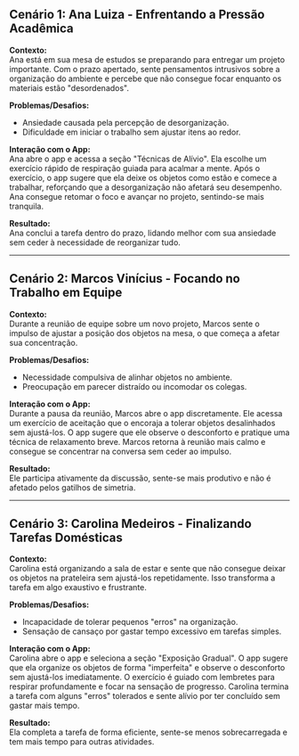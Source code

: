 ## Cenário 1: Ana Luiza - Enfrentando a Pressão Acadêmica

**Contexto:**  
Ana está em sua mesa de estudos se preparando para entregar um projeto importante. Com o prazo apertado, sente pensamentos intrusivos sobre a organização do ambiente e percebe que não consegue focar enquanto os materiais estão "desordenados".

**Problemas/Desafios:**  
- Ansiedade causada pela percepção de desorganização.  
- Dificuldade em iniciar o trabalho sem ajustar itens ao redor.

**Interação com o App:**  
Ana abre o app e acessa a seção "Técnicas de Alívio". Ela escolhe um exercício rápido de respiração guiada para acalmar a mente. Após o exercício, o app sugere que ela deixe os objetos como estão e comece a trabalhar, reforçando que a desorganização não afetará seu desempenho. Ana consegue retomar o foco e avançar no projeto, sentindo-se mais tranquila.

**Resultado:**  
Ana conclui a tarefa dentro do prazo, lidando melhor com sua ansiedade sem ceder à necessidade de reorganizar tudo.

---

## Cenário 2: Marcos Vinícius - Focando no Trabalho em Equipe

**Contexto:**  
Durante a reunião de equipe sobre um novo projeto, Marcos sente o impulso de ajustar a posição dos objetos na mesa, o que começa a afetar sua concentração.

**Problemas/Desafios:**  
- Necessidade compulsiva de alinhar objetos no ambiente.  
- Preocupação em parecer distraído ou incomodar os colegas.

**Interação com o App:**  
Durante a pausa da reunião, Marcos abre o app discretamente. Ele acessa um exercício de aceitação que o encoraja a tolerar objetos desalinhados sem ajustá-los. O app sugere que ele observe o desconforto e pratique uma técnica de relaxamento breve. Marcos retorna à reunião mais calmo e consegue se concentrar na conversa sem ceder ao impulso.

**Resultado:**  
Ele participa ativamente da discussão, sente-se mais produtivo e não é afetado pelos gatilhos de simetria.

---

## Cenário 3: Carolina Medeiros - Finalizando Tarefas Domésticas

**Contexto:**  
Carolina está organizando a sala de estar e sente que não consegue deixar os objetos na prateleira sem ajustá-los repetidamente. Isso transforma a tarefa em algo exaustivo e frustrante.

**Problemas/Desafios:**  
- Incapacidade de tolerar pequenos "erros" na organização.  
- Sensação de cansaço por gastar tempo excessivo em tarefas simples.

**Interação com o App:**  
Carolina abre o app e seleciona a seção "Exposição Gradual". O app sugere que ela organize os objetos de forma "imperfeita" e observe o desconforto sem ajustá-los imediatamente. O exercício é guiado com lembretes para respirar profundamente e focar na sensação de progresso. Carolina termina a tarefa com alguns "erros" tolerados e sente alívio por ter concluído sem gastar mais tempo.

**Resultado:**  
Ela completa a tarefa de forma eficiente, sente-se menos sobrecarregada e tem mais tempo para outras atividades.

